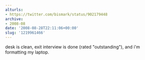 ```yaml
---
alturls:
- https://twitter.com/bismark/status/902179448
archive:
- 2008-08
date: '2008-08-28T22:11:06+00:00'
slug: '1219961466'
---
```


desk is clean, exit interview is done (rated "outstanding"), and i'm formatting my laptop.

